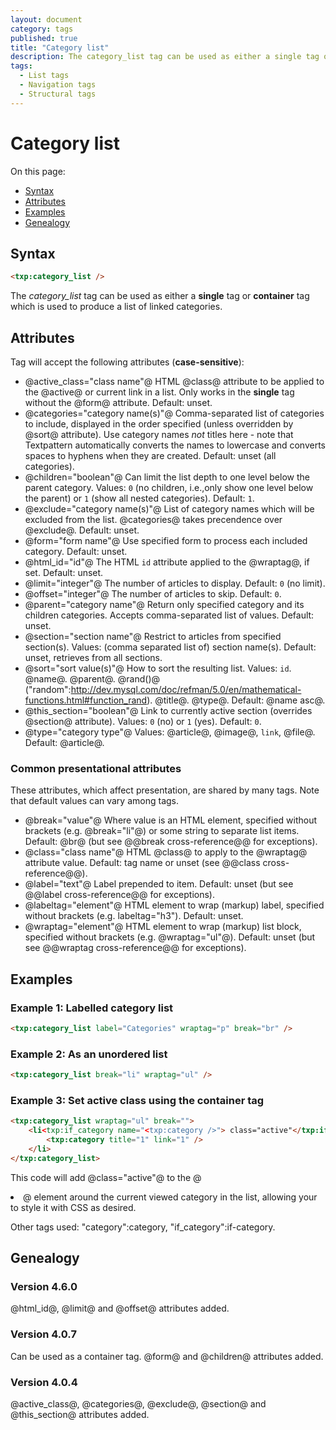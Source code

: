 ```yaml
---
layout: document
category: tags
published: true
title: "Category list"
description: The category_list tag can be used as either a single tag or container tag which is used to produce a list of linked categories.
tags:
  - List tags
  - Navigation tags
  - Structural tags
---
```


# Category list

On this page:

* [Syntax](#user-content-syntax)
* [Attributes](#user-content-attributes)
* [Examples](#user-content-examples)
* [Genealogy](#user-content-genealogy)

## Syntax

```html
<txp:category_list />
```

The *category_list* tag can be used as either a __single__ tag or __container__ tag which is used to produce a list of linked categories.

## Attributes

Tag will accept the following attributes (**case-sensitive**):

* @active_class="class name"@
HTML @class@ attribute to be applied to the @active@ or current link in a list. Only works in the __single__ tag without the @form@ attribute.
Default: unset.
* @categories="category name(s)"@
Comma-separated list of categories to include, displayed in the order specified (unless overridden by @sort@ attribute). Use category names *not* titles here - note that Textpattern automatically converts the names to lowercase and converts spaces to hyphens when they are created.
Default: unset (all categories).
* @children="boolean"@
Can limit the list depth to one level below the parent category.
Values: `0` (no children, i.e.,only show one level below the parent) or `1` (show all nested categories).
Default: `1`.
* @exclude="category name(s)"@
List of category names which will be excluded from the list. @categories@ takes precendence over @exclude@.
Default: unset.
* @form="form name"@
Use specified form to process each included category.
Default: unset.
* @html_id="id"@
The HTML `id` attribute applied to the @wraptag@, if set.
Default: unset.
* @limit="integer"@
The number of articles to display.
Default: `0` (no limit).
* @offset="integer"@
The number of articles to skip.
Default: `0`.
* @parent="category name"@
Return only specified category and its children categories. Accepts comma-separated list of values.
Default: unset.
* @section="section name"@
Restrict to articles from specified section(s).
Values: (comma separated list of) section name(s).
Default: unset, retrieves from all sections.
* @sort="sort value(s)"@
How to sort the resulting list.
Values:
`id`.
@name@.
@parent@.
@rand()@ ("random":http://dev.mysql.com/doc/refman/5.0/en/mathematical-functions.html#function_rand).
@title@.
@type@.
Default: @name asc@.
* @this_section="boolean"@
Link to currently active section (overrides @section@ attribute).
Values: `0` (no) or `1` (yes).
Default: `0`.
* @type="category type"@
Values: @article@, @image@, `link`, @file@.
Default: @article@.

### Common presentational attributes

These attributes, which affect presentation, are shared by many tags. Note that default values can vary among tags.

* @break="value"@
Where value is an HTML element, specified without brackets (e.g. @break="li"@) or some string to separate list items.
Default: @br@ (but see @@break cross-reference@@ for exceptions).
* @class="class name"@
HTML @class@ to apply to the @wraptag@ attribute value.
Default: tag name or unset (see @@class cross-reference@@).
* @label="text"@
Label prepended to item.
Default: unset (but see @@label cross-reference@@ for exceptions).
* @labeltag="element"@
HTML element to wrap (markup) label, specified without brackets (e.g. labeltag="h3").
Default: unset.
* @wraptag="element"@
HTML element to wrap (markup) list block, specified without brackets (e.g. @wraptag="ul"@).
Default: unset (but see @@wraptag cross-reference@@ for exceptions).

## Examples

### Example 1: Labelled category list

```html
<txp:category_list label="Categories" wraptag="p" break="br" />
```

### Example 2: As an unordered list

```html
<txp:category_list break="li" wraptag="ul" />
```

### Example 3: Set active class using the container tag

```html
<txp:category_list wraptag="ul" break="">
    <li<txp:if_category name="<txp:category />"> class="active"</txp:if_category>>
        <txp:category title="1" link="1" />
    </li>
</txp:category_list>
```

This code will add @class="active"@ to the @<li>@ element around the current viewed category in the list, allowing your to style it with CSS as desired.

Other tags used: "category":category, "if_category":if-category.

## Genealogy

### Version 4.6.0

@html_id@, @limit@ and @offset@ attributes added.

### Version 4.0.7

Can be used as a container tag.
@form@ and @children@ attributes added.

### Version 4.0.4

@active_class@, @categories@, @exclude@, @section@ and @this_section@ attributes added.
